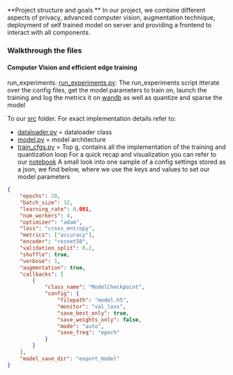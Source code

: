 **Project structure and goals **
In our project, we combine different aspects of privacy, advanced computer vision, augmentation technique, deployment of self trained model on server and providing a frontend to interact with all components.

### Walkthrough the files
#### Computer Vision and efficient edge training
run_experiments: [run_experiments.py](run_experiments.py): 
The run_experiments script itterate over the config files, get the model parameters to train on, launch the training and log the metrics it on [wandb](wandb.ai) as well as quantize and sparse the model

To our [src](src) folder. For exact implementation details refer to:
- [dataloader.py](src/dataloder.py) = dataloader class 
- [model.py](src/model.py) = model architecture 
- [train_cfgs.py](src/train_cfgs.py) = Top g, contains all the implementation of the training and quantization loop
For a quick recap and visualization you can refer to our [notebook](Computer_Vision_advanced.ipynb) 
A small look into one sample of a config settings stored as a json, we find below, where we use the keys and values to set our model parameters
```json
{
    "epochs": 20,
    "batch_size": 32,
    "learning_rate": 0.001,
    "num_workers": 4,
    "optimizer": "adam",
    "loss": "cross_entropy",
    "metrics": ["accuracy"],
    "encoder": "resnet50",
    "validation_split": 0.2,
    "shuffle": true,
    "verbose": 1,
    "augmentation": true,
    "callbacks": [
        {
            "class_name": "ModelCheckpoint",
            "config": {
                "filepath": "model.h5",
                "monitor": "val_loss",
                "save_best_only": true,
                "save_weights_only": false,
                "mode": "auto",
                "save_freq": "epoch"
            }
        }
    ],
    "model_save_dir": "export_model"
}
```

